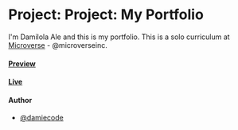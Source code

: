 # Project: Project: My Portfolio
I'm Damilola Ale and this is my portfolio.
This is a solo curriculum at [Microverse](https://www.microverse.org/) - @microverseinc.

#### [Preview]( https://raw.githack.com/damiecode/My-Portfolio/portfolio/index.html)
#### [Live](https://damiecode.github.io/My-Portfolio/)

#### Author

* [@damiecode](https://github.com/damiecode)

